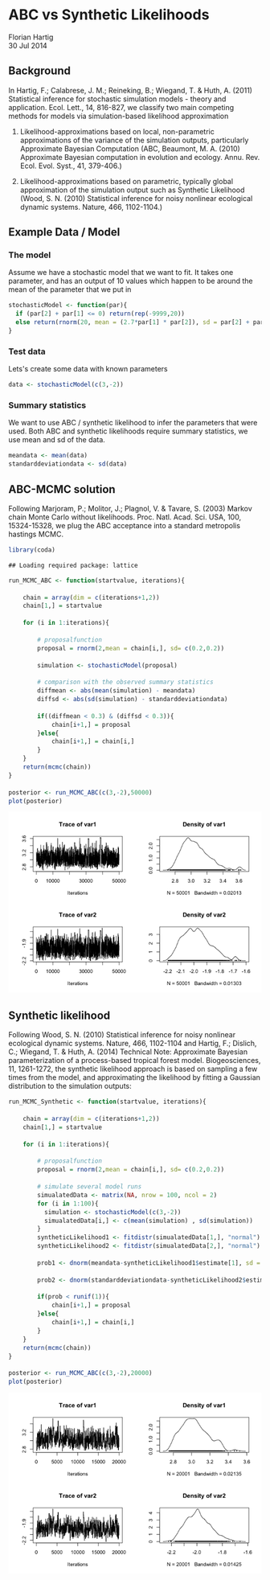 # ABC vs Synthetic Likelihoods
Florian Hartig  
30 Jul 2014  


## Background

In Hartig, F.; Calabrese, J. M.; Reineking, B.; Wiegand, T. & Huth, A. (2011) Statistical inference for stochastic simulation models - theory and application. Ecol. Lett., 14, 816-827, we classify two main competing methods for models via simulation-based likelihood approximation

1. Likelihood-approximations based on local, non-parametric approximations of the variance of the simulation outputs, particularly Approximate Bayesian Computation (ABC, Beaumont, M. A. (2010) Approximate Bayesian computation in evolution and ecology. Annu. Rev. Ecol. Evol. Syst., 41, 379-406.)

2. Likelihood-approximations based on parametric, typically global approximation of the simulation output such as Synthetic Likelihood (Wood, S. N. (2010) Statistical inference for noisy nonlinear ecological dynamic systems. Nature, 466, 1102-1104.)


## Example Data / Model


### The model

Assume we have a stochastic model that we want to fit. It takes one parameter, and has an output of 10 values which happen to be around the mean of the parameter that we put in 


```r
stochasticModel <- function(par){
  if (par[2] + par[1] <= 0) return(rep(-9999,20))
  else return(rnorm(20, mean = (2.7*par[1] * par[2]), sd = par[2] + par[1] ))
}
```

### Test data

Lets's create some data with known parameters


```r
data <- stochasticModel(c(3,-2))
```

### Summary statistics 

We want to use ABC / synthetic likelihood to infer the parameters that were used. Both ABC and synthetic likelihoods require summary statistics, we use mean and sd of the data. 



```r
meandata <- mean(data)
standarddeviationdata <- sd(data)
```

## ABC-MCMC solution

Following Marjoram, P.; Molitor, J.; Plagnol, V. & Tavare, S. (2003) Markov chain Monte Carlo without likelihoods. Proc. Natl. Acad. Sci. USA, 100, 15324-15328, we plug the ABC acceptance into a standard metropolis hastings MCMC.
 
  

```r
library(coda)
```

```
## Loading required package: lattice
```

```r
run_MCMC_ABC <- function(startvalue, iterations){
 
    chain = array(dim = c(iterations+1,2))
    chain[1,] = startvalue
 
    for (i in 1:iterations){
         
        # proposalfunction
        proposal = rnorm(2,mean = chain[i,], sd= c(0.2,0.2))
        
        simulation <- stochasticModel(proposal)
 
        # comparison with the observed summary statistics
        diffmean <- abs(mean(simulation) - meandata)
        diffsd <- abs(sd(simulation) - standarddeviationdata)
          
        if((diffmean < 0.3) & (diffsd < 0.3)){
            chain[i+1,] = proposal
        }else{
            chain[i+1,] = chain[i,]
        }
    }
    return(mcmc(chain))
}
 
posterior <- run_MCMC_ABC(c(3,-2),50000)
plot(posterior)
```

![](ABCAndSynthetic_files/figure-html/unnamed-chunk-4-1.png) 

## Synthetic likelihood

Following Wood, S. N. (2010) Statistical inference for noisy nonlinear ecological dynamic systems. Nature, 466, 1102-1104 and Hartig, F.; Dislich, C.; Wiegand, T. & Huth, A. (2014) Technical Note: Approximate Bayesian parameterization of a process-based tropical forest model. Biogeosciences, 11, 1261-1272, the synthetic likelihood approach is based on sampling a few times from the model, and approximating the likelihood by fitting a Gaussian distribution to the simulation outputs:


```r
run_MCMC_Synthetic <- function(startvalue, iterations){
 
    chain = array(dim = c(iterations+1,2))
    chain[1,] = startvalue
 
    for (i in 1:iterations){
         
        # proposalfunction
        proposal = rnorm(2,mean = chain[i,], sd= c(0.2,0.2))
        
        # simulate several model runs
        simualatedData <- matrix(NA, nrow = 100, ncol = 2)
        for (i in 1:100){
          simulation <- stochasticModel(c(3,-2))
          simualatedData[i,] <- c(mean(simulation) , sd(simulation))          
        }
        syntheticLikelihood1 <- fitdistr(simualatedData[1,], "normal")
        syntheticLikelihood2 <- fitdistr(simualatedData[2,], "normal")
        
        prob1 <- dnorm(meandata-syntheticLikelihood1$estimate[1], sd = syntheticLikelihood1$estimate[2], log = T)

        prob2 <- dnorm(standarddeviationdata-syntheticLikelihood2$estimate[1], sd = syntheticLikelihood2$estimate[2], log = T)
        
        if(prob < runif(1)){
            chain[i+1,] = proposal
        }else{
            chain[i+1,] = chain[i,]
        }
    }
    return(mcmc(chain))
}
 
posterior <- run_MCMC_ABC(c(3,-2),20000)
plot(posterior)
```

![](ABCAndSynthetic_files/figure-html/unnamed-chunk-5-1.png) 


